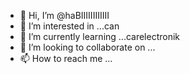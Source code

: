 - 👋 Hi, I’m @haBIIIIIIIIIIII
- 👀 I’m interested in ...can 
- 🌱 I’m currently learning ...carelectronik
- 💞️ I’m looking to collaborate on ...
- 📫 How to reach me ...

<!---
haBIIIIIIIIIIII/haBIIIIIIIIIIII is a ✨ special ✨ repository because its `README.md` (this file) appears on your GitHub profile.
You can click the Preview link to take a look at your changes.
--->
